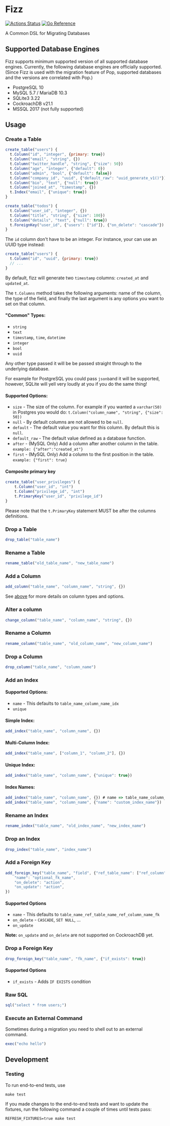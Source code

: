 # Fizz

[![Actions Status](https://github.com/gobuffalo/fizz/workflows/Tests/badge.svg)](https://github.com/gobuffalo/fizz/actions)
[![Go Reference](https://pkg.go.dev/badge/github.com/gobuffalo/fizz.svg)](https://pkg.go.dev/github.com/gobuffalo/fizz)

A Common DSL for Migrating Databases


## Supported Database Engines

Fizz supports minimum supported version of all supported database engines.
Currently, the following database engines are officially supported. (Since
Fizz is used with the migration feature of Pop, supported databases and the
versions are correlated with Pop.)

* PostgreSQL 10
* MySQL 5.7 / MariaDB 10.3
* SQLite3 3.22
* CockroachDB v21.1
* MSSQL 2017 (not fully supported)


## Usage

### Create a Table

``` javascript
create_table("users") {
  t.Column("id", "integer", {primary: true})
  t.Column("email", "string", {})
  t.Column("twitter_handle", "string", {"size": 50})
  t.Column("age", "integer", {"default": 0})
  t.Column("admin", "bool", {"default": false})
  t.Column("company_id", "uuid", {"default_raw": "uuid_generate_v1()"})
  t.Column("bio", "text", {"null": true})
  t.Column("joined_at", "timestamp", {})
  t.Index("email", {"unique": true})
}

create_table("todos") {
  t.Column("user_id", "integer", {})
  t.Column("title", "string", {"size": 100})
  t.Column("details", "text", {"null": true})
  t.ForeignKey("user_id", {"users": ["id"]}, {"on_delete": "cascade"})
}
```

The `id` column don't have to be an integer. For instance, your can use an UUID type instead:

```javascript
create_table("users") {
  t.Column("id", "uuid", {primary: true})
  // ...
}
```

By default, fizz will generate two `timestamp` columns: `created_at` and `updated_at`.

The `t.Columns` method takes the following arguments: name of the column, the type of the field, and finally the last argument is any options you want to set on that column.

#### <a name="column-info"></a> "Common" Types:

* `string`
* `text`
* `timestamp`, `time`, `datetime`
* `integer`
* `bool`
* `uuid`

Any other type passed it will be be passed straight through to the underlying database.

For example for PostgreSQL you could pass `jsonb`and it will be supported, however, SQLite will yell very loudly at you if you do the same thing!

#### Supported Options:

* `size` - The size of the column. For example if you wanted a `varchar(50)` in Postgres you would do: `t.Column("column_name", "string", {"size": 50})`
* `null` - By default columns are not allowed to be `null`.
* `default` - The default value you want for this column. By default this is `null`.
* `default_raw` - The default value defined as a database function.
* `after` - (MySQL Only) Add a column after another column in the table. `example: {"after":"created_at"}`
* `first` - (MySQL Only) Add a column to the first position in the table. `example: {"first": true}`

#### Composite primary key 

```javascript
create_table("user_privileges") {
	t.Column("user_id", "int")
	t.Column("privilege_id", "int")
	t.PrimaryKey("user_id", "privilege_id")
}
```

Please note that the `t.PrimaryKey` statement MUST be after the columns definitions.

### Drop a Table

``` javascript
drop_table("table_name")
```

### Rename a Table

``` javascript
rename_table("old_table_name", "new_table_name")
```

### Add a Column

``` javascript
add_column("table_name", "column_name", "string", {})
```

See [above](#column-info) for more details on column types and options.

### Alter a column

``` javascript
change_column("table_name", "column_name", "string", {})
```

### Rename a Column

``` javascript
rename_column("table_name", "old_column_name", "new_column_name")
```

### Drop a Column

``` javascript
drop_column("table_name", "column_name")
```

### Add an Index

#### Supported Options:

* `name` - This defaults to `table_name_column_name_idx`
* `unique`

#### Simple Index:

``` javascript
add_index("table_name", "column_name", {})
```

#### Multi-Column Index:

``` javascript
add_index("table_name", ["column_1", "column_2"], {})
```

#### Unique Index:

``` javascript
add_index("table_name", "column_name", {"unique": true})
```

#### Index Names:

``` javascript
add_index("table_name", "column_name", {}) # name => table_name_column_name_idx
add_index("table_name", "column_name", {"name": "custom_index_name"})
```

### Rename an Index

``` javascript
rename_index("table_name", "old_index_name", "new_index_name")
```

### Drop an Index

``` javascript
drop_index("table_name", "index_name")
```

### Add a Foreign Key

```javascript
add_foreign_key("table_name", "field", {"ref_table_name": ["ref_column"]}, {
    "name": "optional_fk_name",
    "on_delete": "action",
    "on_update": "action",
})

```

#### Supported Options

* `name` - This defaults to `table_name_ref_table_name_ref_column_name_fk`
* `on_delete` - `CASCADE`, `SET NULL`, ...
* `on_update`

**Note:** `on_update` and `on_delete` are not supported on CockroachDB yet.

### Drop a Foreign Key

```javascript
drop_foreign_key("table_name", "fk_name", {"if_exists": true})
```

#### Supported Options

* `if_exists` - Adds `IF EXISTS` condition


### Raw SQL

``` javascript
sql("select * from users;")
```

### Execute an External Command

Sometimes during a migration you need to shell out to an external command.

```javascript
exec("echo hello")
```

## Development

### Testing

To run end-to-end tests, use

```
make test
```

If you made changes to the end-to-end tests and want to update the fixtures,
run the following command a couple of times until tests pass:

```
REFRESH_FIXTURES=true make test
```
